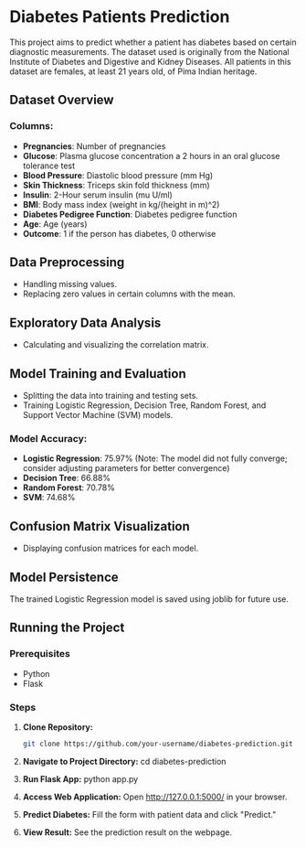 # Diabetes Patients Prediction


This project aims to predict whether a patient has diabetes based on certain diagnostic measurements. The dataset used is originally from the National Institute of Diabetes and Digestive and Kidney Diseases. All patients in this dataset are females, at least 21 years old, of Pima Indian heritage.

## Dataset Overview

### Columns:

- **Pregnancies**: Number of pregnancies
- **Glucose**: Plasma glucose concentration a 2 hours in an oral glucose tolerance test
- **Blood Pressure**: Diastolic blood pressure (mm Hg)
- **Skin Thickness**: Triceps skin fold thickness (mm)
- **Insulin**: 2-Hour serum insulin (mu U/ml)
- **BMI**: Body mass index (weight in kg/(height in m)^2)
- **Diabetes Pedigree Function**: Diabetes pedigree function
- **Age**: Age (years)
- **Outcome**: 1 if the person has diabetes, 0 otherwise

## Data Preprocessing

- Handling missing values.
- Replacing zero values in certain columns with the mean.

## Exploratory Data Analysis

- Calculating and visualizing the correlation matrix.

## Model Training and Evaluation

- Splitting the data into training and testing sets.
- Training Logistic Regression, Decision Tree, Random Forest, and Support Vector Machine (SVM) models.

### Model Accuracy:

- **Logistic Regression**: 75.97% (Note: The model did not fully converge; consider adjusting parameters for better convergence)
- **Decision Tree**: 66.88%
- **Random Forest**: 70.78%
- **SVM**: 74.68%

## Confusion Matrix Visualization

- Displaying confusion matrices for each model.

## Model Persistence

The trained Logistic Regression model is saved using joblib for future use.

## Running the Project

### Prerequisites

- Python
- Flask

### Steps

1. **Clone Repository:**
   ```bash
   git clone https://github.com/your-username/diabetes-prediction.git
2. **Navigate to Project Directory:**
  cd diabetes-prediction

3. **Run Flask App:**
  python app.py

5. **Access Web Application:**
  Open http://127.0.0.1:5000/ in your browser.

6. **Predict Diabetes:**
  Fill the form with patient data and click "Predict."

7. **View Result:**
  See the prediction result on the webpage.
